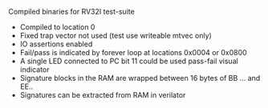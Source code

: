 Compiled binaries for RV32I test-suite

* Compiled to location 0
* Fixed trap vector not used (test use writeable mtvec only)
* IO assertions enabled
* Fail/pass is indicated by forever loop at locations 0x0004 or 0x0800
* A single LED connected to PC bit 11 could be used pass-fail visual indicator
* Signature blocks in the RAM are wrapped between 16 bytes of BB ... and EE..
* Signatures can be extracted from RAM in verilator

